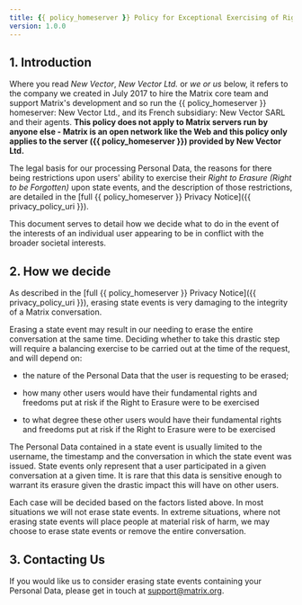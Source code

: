 ```yaml
---
title: {{ policy_homeserver }} Policy for Exceptional Exercising of Right To Erasure on State Events
version: 1.0.0
---
```


## 1. Introduction

Where you read *New Vector*, *New Vector Ltd.* or *we *or* us* below, it refers to the company we created in July 2017 to hire the Matrix core team and support Matrix's development and so run the {{ policy_homeserver }} homeserver: New Vector Ltd., and its French subsidiary: New Vector SARL and their agents. **This policy does not apply to Matrix servers run by anyone else - Matrix is an open network like the Web and this policy only applies to the server ({{ policy_homeserver }}) provided by New Vector Ltd.**

The legal basis for our processing Personal Data, the reasons for there being restrictions upon users' ability to exercise their *Right to Erasure (Right to be Forgotten)* upon state events, and the description of those restrictions, are detailed in the [full {{ policy_homeserver }} Privacy Notice]({{ privacy_policy_uri }}).

This document serves to detail how we decide what to do in the event of the interests of an individual user appearing to be in conflict with the broader societal interests.

## 2. How we decide

As described in the [full {{ policy_homeserver }} Privacy Notice]({{ privacy_policy_uri }}), erasing state events is very damaging to the integrity of a Matrix conversation.

Erasing a state event may result in our needing to erase the entire conversation at the same time. Deciding whether to take this drastic step will require a balancing exercise to be carried out at the time of the request, and will depend on:

* the nature of the Personal Data that the user is requesting to be erased;

* how many other users would have their fundamental rights and freedoms put at risk if the Right to Erasure were to be exercised

* to what degree these other users would have their fundamental rights and freedoms put at risk if the Right to Erasure were to be exercised

The Personal Data contained in a state event is usually limited to the username, the timestamp and the conversation in which the state event was issued. State events only represent that a user participated in a given conversation at a given time. It is rare that this data is sensitive enough to warrant its erasure given the drastic impact this will have on other users.

Each case will be decided based on the factors listed above. In most situations we will not erase state events. In extreme situations, where not erasing state events will place people at material risk of harm, we may choose to erase state events or remove the entire conversation.

## 3. Contacting Us

If you would like us to consider erasing state events containing your Personal Data, please get in touch at [support@matrix.org](mailto:support@matrix.org).

